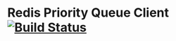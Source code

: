 # Redis Priority Queue Client &nbsp;[![Build Status](https://travis-ci.com/TusharRakheja/RedisPQClient.svg?branch=master)](https://travis-ci.com/TusharRakheja/RedisPQClient)